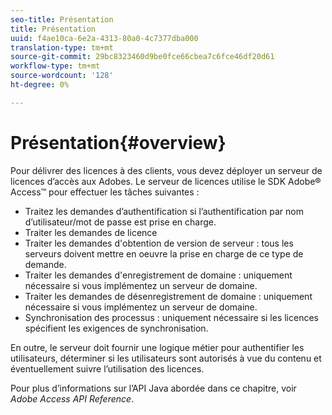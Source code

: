 ```yaml
---
seo-title: Présentation
title: Présentation
uuid: f4ae10ca-6e2a-4313-80a0-4c7377dba000
translation-type: tm+mt
source-git-commit: 29bc8323460d9be0fce66cbea7c6fce46df20d61
workflow-type: tm+mt
source-wordcount: '128'
ht-degree: 0%

---
```



# Présentation{#overview}

Pour délivrer des licences à des clients, vous devez déployer un serveur de licences d’accès aux Adobes. Le serveur de licences utilise le SDK Adobe® Access™ pour effectuer les tâches suivantes :

* Traitez les demandes d’authentification si l’authentification par nom d’utilisateur/mot de passe est prise en charge.
* Traiter les demandes de licence
* Traiter les demandes d&#39;obtention de version de serveur : tous les serveurs doivent mettre en oeuvre la prise en charge de ce type de demande.
* Traiter les demandes d&#39;enregistrement de domaine : uniquement nécessaire si vous implémentez un serveur de domaine.
* Traiter les demandes de désenregistrement de domaine : uniquement nécessaire si vous implémentez un serveur de domaine.
* Synchronisation des processus : uniquement nécessaire si les licences spécifient les exigences de synchronisation.

En outre, le serveur doit fournir une logique métier pour authentifier les utilisateurs, déterminer si les utilisateurs sont autorisés à vue du contenu et éventuellement suivre l’utilisation des licences.

Pour plus d’informations sur l’API Java abordée dans ce chapitre, voir *Adobe Access API Reference*.
